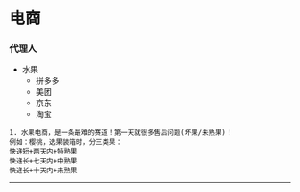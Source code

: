 # 电商

### 代理人

- 水果
  - 拼多多
  - 美团
  - 京东
  - 淘宝
~~~
1. 水果电商，是一条最难的赛道！第一天就很多售后问题(坏果/未熟果)！
例如：樱桃，选果装箱时，分三类果：
快递短+两天内+特熟果
快递长+七天内+中熟果
快递长+十天内+未熟果
~~~

---
